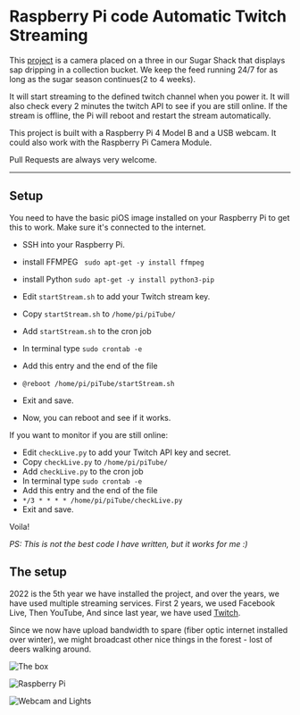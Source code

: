 # Raspberry Pi code Automatic Twitch Streaming

This [project](https://www.cacouletu.com) is a camera placed on a three in our Sugar Shack that displays sap dripping in a collection bucket. We keep the feed running 24/7 for as long as the sugar season continues(2 to 4 weeks).

It will start streaming to the defined twitch channel when you power it. It will also check every 2 minutes the twitch API to see if you are still online. If the stream is offline, the Pi will reboot and restart the stream automatically.

This project is built with a Raspberry Pi 4 Model B and a USB webcam. It could also work with the Raspberry Pi Camera Module.

Pull Requests are always very welcome.

---

## Setup

You need to have the basic piOS image installed on your Raspberry Pi to get this to work. Make sure it's connected to the internet.

- SSH into your Raspberry Pi.
- install FFMPEG ` sudo apt-get -y install ffmpeg`
- install Python `sudo apt-get -y install python3-pip`

- Edit `startStream.sh` to add your Twitch stream key.
- Copy `startStream.sh` to `/home/pi/piTube/`
- Add `startStream.sh` to the cron job
- In terminal type `sudo crontab -e`
- Add this entry and the end of the file
- `@reboot /home/pi/piTube/startStream.sh`
- Exit and save.
- Now, you can reboot and see if it works.

If you want to monitor if you are still online:

- Edit `checkLive.py` to add your Twitch API key and secret.
- Copy `checkLive.py` to `/home/pi/piTube/`
- Add `checkLive.py` to the cron job
- In terminal type `sudo crontab -e`
- Add this entry and the end of the file
- `*/3 * * * * /home/pi/piTube/checkLive.py`
- Exit and save.

Voila!

_PS: This is not the best code I have written, but it works for me :)_

## The setup

2022 is the 5th year we have installed the project, and over the years, we have used multiple streaming services. First 2 years, we used Facebook Live, Then YouTube, And since last year, we have used [Twitch](https://www.twitch.tv).

Since we now have upload bandwidth to spare (fiber optic internet installed over winter), we might broadcast other nice things in the forest - lost of deers walking around.

![The box](https://www.cacouletu.com/assets/img/box/IMG_0765.jpg)

![Raspberry Pi](https://www.cacouletu.com/assets/img/box/IMG_0768.jpg)

![Webcam and Lights](https://www.cacouletu.com/assets/img/box/IMG_0766.jpg)
